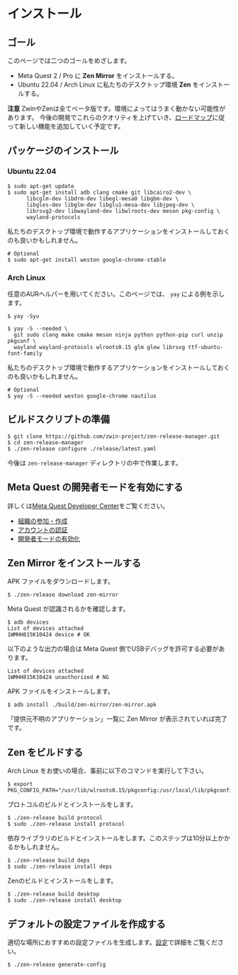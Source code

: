 # インストール

## ゴール

このページでは二つのゴールをめざします。

- Meta Quest 2 / Pro に **Zen Mirror** をインストールする。
- Ubuntu 22.04 / Arch Linux に私たちのデスクトップ環境 **Zen** をインストールする。

<!-- TODO: Link to the description of Zen and Zen Mirror -->

**注意**
ZwinやZenは全てベータ版です。環境によってはうまく動かない可能性があります。
今後の開発でこれらのクオリティを上げていき、[ロードマップ](/ja/roadmap)に従って新しい機能を追加していく予定です。

## パッケージのインストール

### Ubuntu 22.04

```shell
$ sudo apt-get update
$ sudo apt-get install adb clang cmake git libcairo2-dev \
      libcglm-dev libdrm-dev libegl-mesa0 libgbm-dev \
      libgles-dev libglm-dev libglu1-mesa-dev libjpeg-dev \
      librsvg2-dev libwayland-dev libwlroots-dev meson pkg-config \
      wayland-protocols
```

私たちのデスクトップ環境で動作するアプリケーションをインストールしておくのも良いかもしれません。

```shell
# Optional
$ sudo apt-get install weston google-chrome-stable
```

### Arch Linux

任意のAURヘルパーを用いてください。このページでは、 `yay` による例を示します。

```shell
$ yay -Syu
```

```shell
$ yay -S --needed \
  git sudo clang make cmake meson ninja python python-pip curl unzip pkgconf \
  wayland wayland-protocols wlroots0.15 glm glew librsvg ttf-ubuntu-font-family
```

私たちのデスクトップ環境で動作するアプリケーションをインストールしておくのも良いかもしれません。

```shell
# Optional
$ yay -S --needed weston google-chrome nautilus
```

## ビルドスクリプトの準備

```shell
$ git clone https://github.com/zwin-project/zen-release-manager.git
$ cd zen-release-manager
$ ./zen-release configure ./release/latest.yaml
```

今後は `zen-release-manager` ディレクトリの中で作業します。

## Meta Quest の開発者モードを有効にする

詳しくは[Meta Quest Developer Center](https://developer.oculus.com/documentation/native/android/mobile-device-setup/ "デバイスの設定")をご覧ください。

- [組織の参加・作成](https://developer.oculus.com/documentation/native/android/mobile-device-setup/#joining-or-creating-an-organization)
- [アカウントの認証](https://developer.oculus.com/documentation/native/android/mobile-device-setup/#verify-your-account)
- [開発者モードの有効化](https://developer.oculus.com/documentation/native/android/mobile-device-setup/#enable-developer-mode)


## Zen Mirror をインストールする

APK ファイルをダウンロードします。

```shell
$ ./zen-release download zen-mirror
```

Meta Quest が認識されるかを確認します。

```shell
$ adb devices
List of devices attached
1WMHH815K10424 device # OK
```

以下のような出力の場合は Meta Quest 側でUSBデバッグを許可する必要があります。

```shell
List of devices attached
1WMHH815K10424 unauthorized # NG
```

APK ファイルをインストールします。

```shell
$ adb install ./build/zen-mirror/zen-mirror.apk
```

「提供元不明のアプリケーション」一覧に Zen Mirror が表示されていれば完了です。

## Zen をビルドする

Arch Linux をお使いの場合、事前に以下のコマンドを実行して下さい。

```shell
$ export PKG_CONFIG_PATH="/usr/lib/wlroots0.15/pkgconfig:/usr/local/lib/pkgconfig:/usr/local/lib64/pkgconfig:${PKG_CONFIG_PATH}"
```

プロトコルのビルドとインストールをします。

```shell
$ ./zen-release build protocol
$ sudo ./zen-release install protocol
```

依存ライブラリのビルドとインストールをします。このステップは10分以上かかるかもしれません。

```shell
$ ./zen-release build deps
$ sudo ./zen-release install deps
```

Zenのビルドとインストールをします。

```shell
$ ./zen-release build desktop
$ sudo ./zen-release install desktop
```

## デフォルトの設定ファイルを作成する

適切な場所におすすめの設定ファイルを生成します。[設定](/ja/getting_started/configuration)で詳細をご覧ください。

```shell
$ ./zen-release generate-config
```
